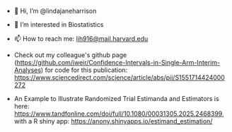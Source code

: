- 👋 Hi, I’m @lindajaneharrison
- 👀 I’m interested in Biostatistics
- 📫 How to reach me: ljh916@mail.harvard.edu

- Check out my colleague's github page (https://github.com/iweir/Confidence-Intervals-in-Single-Arm-Interim-Analyses) for code for this publication: https://www.sciencedirect.com/science/article/abs/pii/S1551714424000272
- An Example to Illustrate Randomized Trial Estimanda and Estimators is here: https://www.tandfonline.com/doi/full/10.1080/00031305.2025.2468399, with a R shiny app: https://anony.shinyapps.io/estimand_estimation/

<!---
lindajaneharrison/lindajaneharrison is a ✨ special ✨ repository because its `README.md` (this file) appears on your GitHub profile.
You can click the Preview link to take a look at your changes.
--->
